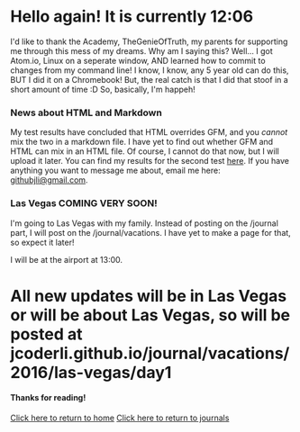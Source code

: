 # Hello again! It is currently 12:06

I'd like to thank the Academy, TheGenieOfTruth, my parents for supporting me through this mess of my dreams.
Why am I saying this? Well... I got Atom.io, Linux on a seperate window, AND learned how to commit to changes from my command line! I know, I know, any 5 year old can do this, BUT I did it on a Chromebook! But, the real catch is that I did that stoof in a short amount of time :D
So, basically, I'm happeh!

### News about HTML and Markdown

My test results have concluded that HTML overrides GFM, and you _cannot_ mix the two in a markdown file. I have yet to find out whether GFM and HTML can mix in an HTML file. Of course, I cannot do that now, but I will upload it later. You can find my results for the second test [here](https://jcoderli.github.io/logs/htmlandmdtest2). If you have anything you want to message me about, email me here: githubjli@gmail.com.

### Las Vegas COMING VERY SOON!

I'm going to Las Vegas with my family. Instead of posting on the /journal part, I will post on the /journal/vacations. I have yet to make a page for that, so expect it later!

I will be at the airport at 13:00.


# **All new updates will be in Las Vegas or will be about Las Vegas, so will be posted at jcoderli.github.io/journal/vacations/2016/las-vegas/day1**

#### Thanks for reading!

[Click here to return to home](https://jcoderli.github.io/)
[Click here to return to journals](https://jcoderli.github.io/journal)
